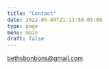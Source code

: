 ```yaml
---
title: "Contact"
date: 2022-04-04T21:13:58-05:00
type: page
menu: main
draft: false
---
```


bethsbonbons@gmail.com
